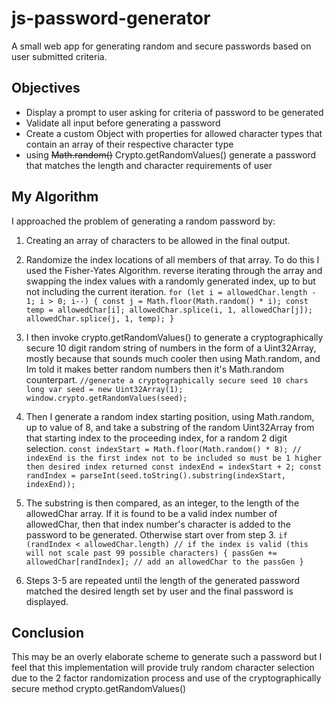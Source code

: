 # js-password-generator
A small web app for generating random and secure passwords based on user submitted criteria.

## Objectives
* Display a prompt to user asking for criteria of password to be generated
* Validate all input before generating a password
* Create a custom Object with properties for allowed character types that contain an array of their respective character type
* using ~~Math.random()~~ Crypto.getRandomValues() generate a password that matches the length and character requirements of user

## My Algorithm 
I approached the problem of generating a random password by:
1. Creating an array of characters to be allowed in the final output.
2. Randomize the index locations of all members of that array. To do this I used the Fisher-Yates Algorithm. reverse iterating through the array and swapping the index values with a randomly generated index, up to but not including the current iteration.
`
    for (let i = allowedChar.length - 1; i > 0; i--) {
        const j = Math.floor(Math.random() * i);
        const temp = allowedChar[i];
        allowedChar.splice(i, 1, allowedChar[j]);
        allowedChar.splice(j, 1, temp);
    }
`
3. I then invoke crypto.getRandomValues() to generate a cryptographically secure 10 digit random string of numbers in the form of a Uint32Array, mostly because that sounds much cooler then using Math.random, and Im told it makes better random numbers then it's Math.random counterpart.
`
    //generate a cryptographically secure seed 10 chars long
    var seed = new Uint32Array(1);
    window.crypto.getRandomValues(seed); 
`

4. Then I generate a random index starting position, using Math.random, up to value of 8, and take a substring of the random Uint32Array from that starting index to the proceeding index, for a random 2 digit selection.
`
     const indexStart = Math.floor(Math.random() * 8);
     // indexEnd is the first index not to be included so must be 1 higher then desired index returned
     const indexEnd = indexStart + 2;
     const randIndex = parseInt(seed.toString().substring(indexStart, indexEnd));
`
5. The substring is then compared, as an integer, to the length of the allowedChar array. If it is found to be a valid index number of allowedChar, then that index number's character is added to the password to be generated. Otherwise start over from step 3.
`
     if (randIndex < allowedChar.length) // if the index is valid (this will not scale past 99 possible characters)
     {
         passGen += allowedChar[randIndex]; // add an allowedChar to the passGen
     }
`
6. Steps 3-5 are repeated until the length of the generated password matched the desired length set by user and the final password is displayed.

## Conclusion
This may be an overly elaborate scheme to generate such a password but I feel that this implementation will provide truly random character selection due to the 2 factor randomization process and use of the cryptographically secure method crypto.getRandomValues()

